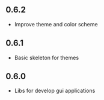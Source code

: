 ## 0.6.2
* Improve theme and color scheme

## 0.6.1
* Basic skeleton for themes

## 0.6.0
* Libs for develop gui applications